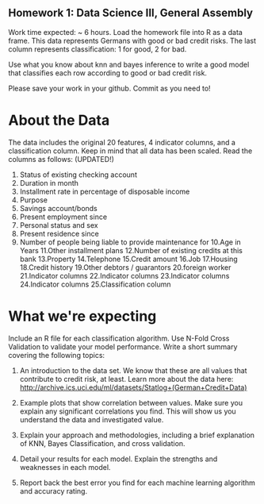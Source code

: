 ## Homework 1: Data Science III, General Assembly
Work time expected: ~ 6 hours.
Load the homework file into R as a data frame. This data represents Germans with good or bad credit risks.
The last column represents classification: 1 for good, 2 for bad.

Use what you know about knn and bayes inference to write a good model that classifies each row according to good or bad credit risk.

Please save your work in your github. Commit as you need to!

# About the Data
The data includes the original 20 features, 4 indicator columns, and a classification column.
Keep in mind that all data has been scaled.
Read the columns as follows: (UPDATED!)

1. Status of existing checking account
2. Duration in month
3. Installment rate in percentage of disposable income
4. Purpose
5. Savings account/bonds
6. Present employment since
7. Personal status and sex
8. Present residence since
9. Number of people being liable to provide maintenance for
10.Age in Years
11.Other installment plans
12.Number of existing credits at this bank
13.Property
14.Telephone
15.Credit amount
16.Job
17.Housing
18.Credit history
19.Other debtors / guarantors
20.foreign worker
21.Indicator columns
22.Indicator columns
23.Indicator columns
24.Indicator columns
25.Classification column


# What we're expecting

Include an R file for each classification algorithm.
Use N-Fold Cross Validation to validate your model performance.
Write a short summary covering the following topics:

1) An introduction to the data set. We know that these are all values that contribute to credit risk, at least.
Learn more about the data here: http://archive.ics.uci.edu/ml/datasets/Statlog+(German+Credit+Data)

2) Example plots that show correlation between values. Make sure you explain
any significant correlations you find. This will show us you understand the
data and investigated value.

3) Explain your approach and methodologies, including a brief explanation of
KNN, Bayes Classification, and cross validation.

4) Detail your results for each model. Explain the strengths and weaknesses in each model.

5) Report back the best error you find for each machine learning algorithm and accuracy rating.
